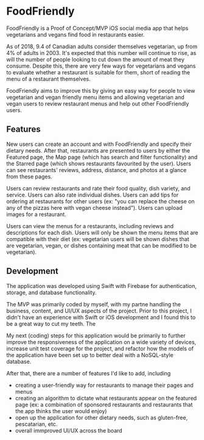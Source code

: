 # FoodFriendly
FoodFriendly is a Proof of Concept/MVP iOS social media app that helps vegetarians and vegans find food in restaurants easier. 

As of 2018, 9.4 of Canadian adults consider themselves vegetarian, up from 4% of adults in 2003. It's expected that this number will continue to rise, as will the number of people looking to cut down the amount of meat they consume. Despite this, there are very few ways for vegetarians and vegans to evaluate whether a restaurant is suitable for them, short of reading the menu of a restaurant themselves. 

FoodFriendly aims to improve this by giving an easy way for people to view vegetarian and vegan friendly menu items and allowing vegetarian and vegan users to review restaurant menus and help out other FoodFriendly users.

## Features
New users can create an account and with FoodFriendly and specify their dietary needs. After that, restaurants are presented to users by either the Featured page, the Map page (which has search and filter functionality) and the Starred page (which shows restaurants favourited by the user). Users can see restaurants' reviews, address, distance, and photos at a glance from these pages.

Users can review restaurants and rate their food quality, dish variety, and service. Users can also rate individual dishes. Users can add tips for ordering at restaurants for other users (ex: "you can replace the cheese on any of the pizzas here with vegan cheese instead"). Users can upload images for a restaurant.

Users can view the menus for a restaurants, including reviews and descriptions for each dish. Users will only be shown the menu items that are compatible with their diet (ex: vegetarian users will be shown dishes that are vegetarian, vegan, or dishes containing meat that can be modified to be vegetarian). 

## Development
The application was developed using Swift with Firebase for authentication, storage, and database functionality. 

The MVP was primarily coded by myself, with my partne handling the business, content, and UI/UX aspects of the project. Prior to this project, I didn't have an experience with Swift or iOS development and I found this to be a great way to cut my teeth. The 

My next (coding) steps for this application would be primarily to further improve the responsiveness of the application on a wide variety of devices, increase unit test coverage for the project, and refactor how the models of the application have been set up to better deal with a NoSQL-style database. 

After that, there are a number of features I'd like to add, including 
* creating a user-friendly way for restaurants to manage their pages and menus
* creating an algorithm to dictate what restaurants appear on the featured page (ex: a combination of sponsored restaurants and restaurants that the app thinks the user would enjoy)
* open up the application for other dietary needs, such as gluten-free, pescatarian, etc.
* overall immproved UI/UX across the board

